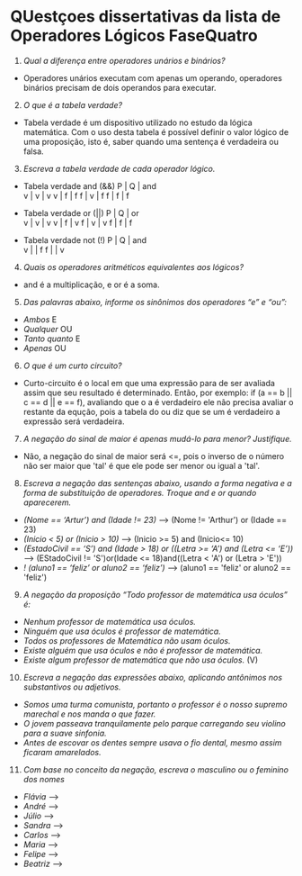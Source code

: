 # QUestçoes dissertativas da lista de Operadores Lógicos FaseQuatro

1. *Qual a diferença entre operadores unários e binários?*

* Operadores unários executam com apenas um operando, operadores binários precisam de dois operandos para executar.

2. *O que é a tabela verdade?*
* Tabela verdade é um dispositivo utilizado no estudo da lógica matemática. Com o uso desta tabela é possível definir o valor lógico de uma proposição, isto é, saber quando uma sentença é verdadeira ou falsa.

3. *Escreva a tabela verdade de cada operador lógico.*
* Tabela verdade and (&&)
    P | Q | and   
    v | v | v
    v | f | f
    f | v | f
    f | f | f

* Tabela verdade or (||)
    P | Q | or   
    v | v | v
    v | f | v
    f | v | v
    f | f | f

* Tabela verdade not (!)
    P | Q | and   
    v |   | f
    f |   | v

4. *Quais os operadores aritméticos equivalentes aos lógicos?*
* and é a multiplicação, e or é a soma.

5. *Das palavras abaixo, informe os sinônimos dos operadores “e” e “ou”:*
* *Ambos* E
* *Qualquer* OU
* *Tanto quanto* E
* *Apenas* OU

6. *O que é um curto circuito?*
* Curto-circuito é o local em que uma expressão para de ser avaliada assim que seu resultado é determinado. Então, por exemplo: if (a == b || c == d || e == f), avaliando que o a é verdadeiro ele não precisa avaliar o restante da equção, pois a tabela do ou diz que se um é verdadeiro a expressão será verdadeira.

7. *A negação do sinal de maior é apenas mudá-lo para menor? Justifique.*
* Não, a negação do sinal de maior será <=, pois o inverso de o número não ser maior que 'tal' é que ele pode ser menor ou igual a 'tal'.

8. *Escreva a negação das sentenças abaixo, usando a forma negativa e a forma de substituição de operadores. Troque and e or quando aparecerem.*

* *(Nome == ‘Artur’) and (Idade != 23)* --> (Nome != 'Arthur') or (Idade == 23)
* *(Inicio < 5) or (Inicio > 10)* --> (Inicio >= 5) and (Inicio<= 10)
* *(EstadoCivil == ‘S’) and (Idade > 18) or ((Letra >= ‘A’) and (Letra <= ‘E’))*  --> (EStadoCivil != 'S')or(Idade <= 18)and((Letra < 'A') or (Letra > 'E'))
* *! (aluno1 == ‘feliz’ or aluno2 == ‘feliz’)* --> (aluno1 == 'feliz' or aluno2 == 'feliz')

9. *A negação da proposição “Todo professor de matemática usa óculos” é:*
* *Nenhum professor de matemática usa óculos.*
* *Ninguém que usa óculos é professor de matemática.*
* *Todos os professores de Matemática não usam óculos.*
* *Existe alguém que usa óculos e não é professor de matemática.*
* *Existe algum professor de matemática que não usa óculos.*  (V)

10. *Escreva a negação das expressões abaixo, aplicando antônimos nos substantivos ou adjetivos.*
* *Somos uma turma comunista, portanto o professor é o nosso supremo marechal e nos manda o que fazer.*
* *O jovem passeava tranquilamente pelo parque carregando seu violino para a suave sinfonia.*
* *Antes de escovar os dentes sempre usava o fio dental, mesmo assim ficaram amarelados.*

11. *Com base no conceito da negação, escreva o masculino ou o feminino dos nomes*
* *Flávia* -->
* *André* -->
* *Júlio* -->
* *Sandra* -->
* *Carlos* -->
* *Maria* -->
* *Felipe* -->
* *Beatriz* -->


